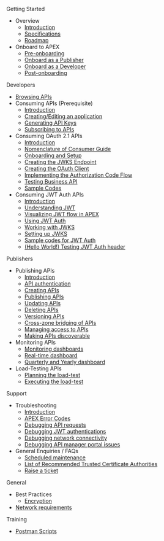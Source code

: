 Getting Started

- Overview
  - [Introduction](sections/home.md)
  - [Specifications](/sections/general/specifications.md)
  - [Roadmap](/sections/general/roadmap.md)
- Onboard to APEX
  - [Pre-onboarding](sections/onboarding/introduction.md)
  - [Onboard as a Publisher](/sections/onboarding/publisher-onboarding.md)
  - [Onboard as a Developer](/sections/onboarding/developer-onboarding.md)
  - [Post-onboarding](sections/onboarding/post-onboarding.md)

Developers

- [Browsing APIs](sections/consuming/browsing-apis.md)
- Consuming APIs (Prerequisite)
  - [Introduction](sections/consuming/introduction.md)
  - [Creating/Editing an application](sections/consuming/create-application.md)
  - [Generating API Keys](sections/consuming/api-keys.md)
  - [Subscribing to APIs](sections/consuming/subscribe-api.md)
- Consuming OAuth 2.1 APIs
  - [Introduction](sections/oauth/introduction.md)
  - [Nomenclature of Consumer Guide](sections/oauth/nomenclature.md)
  - [Onboarding and Setup](sections/oauth/onboarding.md)
  - [Creating the JWKS Endpoint](sections/oauth/create-jwks-endpoint.md)
  - [Creating the OAuth Client](sections/oauth/client.md)
  - [Implementing the Authorization Code Flow](sections/oauth/authz-token.md)
  - [Testing Business API](sections/oauth/api-test.md)
  - [Sample Codes](sections/oauth/sample-codes.md)
- Consuming JWT Auth APIs
  - [Introduction](sections/auth/introduction.md)
  - [Understanding JWT](sections/auth/jwt.md)
  - [Visualizing JWT flow in APEX](sections/auth/jwt-flow.md)
  - [Using JWT Auth](sections/auth/jwt-auth.md)
  - [Working with JWKS](sections/auth/jwks.md)
  - [Setting up JWKS](sections/auth/jwks-setup.md)
  - [Sample codes for JWT Auth](sections/auth/jwt-sample.md)
  - [(Hello World!) Testing JWT Auth header](sections/auth/jwt-hello-world.md)

Publishers

- Publishing APIs
  - [Introduction](sections/publishing/introduction.md)
  <!-- - [Whitelisting API Hosts](sections/publishing/whitelisting-egress.md) -->
  - [API authentication](sections/publishing/api-authentication.md)
  - [Creating APIs](sections/publishing/create-api.md)
  - [Publishing APIs](sections/publishing/publish-api.md)
  - [Updating APIs](sections/publishing/update-api.md)
  - [Deleting APIs](sections/publishing/delete-api.md)
  - [Versioning APIs](sections/publishing/version-api.md)
  - [Cross-zone bridging of APIs](sections/publishing/bridging-api.md)
  - [Managing access to APIs](sections/publishing/api-access.md)
  - [Making APIs discoverable](sections/publishing/catalog-api.md)
- Monitoring APIs
  - [Monitoring dashboards](sections/monitoring/dashboards.md)
  - [Real-time dashboard](sections/monitoring/real-time-dashboards.md)
  - [Quarterly and Yearly dashboard](sections/monitoring/quarterly-and-yearly-dashboards.md)
- Load-Testing APIs
  - [Planning the load-test](sections/load-testing/planning.md)
  - [Executing the load-test](sections/load-testing/executing.md)

Support

- Troubleshooting
  - [Introduction](sections/troubleshooting/introduction.md)
  - [APEX Error Codes](sections/troubleshooting/apex-error-codes.md)
  - [Debugging API requests](sections/troubleshooting/api.md)
  - [Debugging JWT authentications](sections/troubleshooting/jwt.md)
  - [Debugging network connectivity](sections/troubleshooting/network.md)
  - [Debugging API manager portal issues](sections/troubleshooting/api-manager.md)
- General Enquiries / FAQs
  - [Scheduled maintenance](sections/support/maintenance.md)
  - [List of Recommended Trusted Certificate Authorities](sections/support/trusted-cert-authorities.md)
  - [Raise a ticket](/sections/support/raise-ticket.md)

General

- Best Practices
  - [Encryption](sections/general/encryption.md)
- [Network requirements](/sections/general/network-requirements.md)

Training

- [Postman Scripts](sections/training/postman.md)
